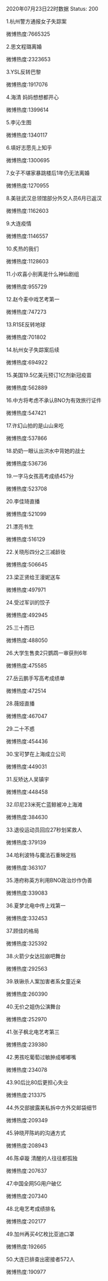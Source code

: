 2020年07月23日22时数据
Status: 200

1.杭州警方通报女子失踪案

微博热度:7665325

2.思文程璐离婚

微博热度:2323653

3.YSL反转巴黎

微博热度:1917076

4.海清 妈妈想想都开心

微博热度:1399614

5.李沁生图

微博热度:1340117

6.填好志愿先上知乎

微博热度:1300695

7.女子不堪家暴跳楼后1年仍无法离婚

微博热度:1270955

8.美驻武汉总领馆部分外交人员6月已返汉

微博热度:1162603

9.大连疫情

微博热度:1146557

10.炙热的我们

微博热度:1128603

11.小欢喜小别离是什么神仙剧组

微博热度:955729

12.赵今麦中戏艺考第一

微博热度:747273

13.R1SE反转地球

微博热度:701802

14.杭州女子失踪案后续

微博热度:694922

15.美国19.5亿美元预订1亿剂新冠疫苗

微博热度:562889

16.中方将考虑不承认BNO为有效旅行证件

微博热度:547421

17.许幻山拍的是山山来吃

微博热度:537866

18.奶奶一眼认出洪水中背她的战士

微博热度:536736

19.一字马女孩高考成绩457分

微博热度:523708

20.李佳琦直播

微博热度:521099

21.漂亮书生

微博热度:516129

22.关晓彤四分之三减龄妆

微博热度:506645

23.梁正贤给王漫妮送车

微博热度:497971

24.受过军训的饺子

微博热度:492945

25.三十而已

微博热度:488050

26.大学生售卖2只鹦鹉一审获刑6年

微博热度:475585

27.岳云鹏手写高考成绩单

微博热度:472514

28.薇娅直播

微博热度:467047

29.二十不惑

微博热度:454436

30.宝可梦在上海成立公司

微博热度:449031

31.反矫达人吴镇宇

微博热度:448458

32.印尼23米死亡蓝鲸被冲上海滩

微博热度:384630

33.退役运动员回应27秒划桨救人

微博热度:379139

34.哈利波特与魔法石重映定档

微博热度:363107

35.港府称英方利用BNO政治炒作伪善

微博热度:339083

36.夏梦北电中传上戏第一

微博热度:332453

37.顾佳的格局

微博热度:325392

38.火箭少女达拉崩吧舞台

微博热度:292563

39.铁锹杀人案加害者系女童近亲

微博热度:260390

40.无价之姐伪公演舞台

微博热度:252970

41.张子枫北电艺考第三

微博热度:239380

42.男孩吃葡萄过敏肿成嘟嘟嘴

微博热度:234078

43.90后比80后更担心失业

微博热度:213375

44.外交部披露美私拆中方外交邮袋细节

微博热度:209349

45.钟晓芹陈屿的沟通方式

微博热度:208943

46.陈卓璇 清醒的人往往都孤独

微博热度:207637

47.中国全网5G用户破亿

微博热度:207340

48.北电艺考成绩排名

微博热度:202177

49.加州再买4亿枚比亚迪口罩

微博热度:192665

50.大连已排查出密接者572人

微博热度:190977

